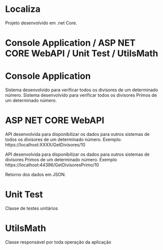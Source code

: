 # Localiza
Projeto desenvolvido em .net Core.
# Console Application / ASP NET CORE WebAPI /  Unit Test /  UtilsMath



# Console Application
Sistema desenvolvido para verificar todos os divisores de um determinado número.
Sistema desenvolvido para verificar todos os divisores Primos de um determinado número.

# ASP NET CORE WebAPI

API desenvolvida para disponibilizar os dados para outros sistemas de todos os  divisores de um determinado número.
Exemplo: https://localhost:XXXX/GetDivisores/10

API desenvolvida para disponibilizar os dados para outros sistemas de divisores Primos de um determinado número.
Exemplo https://localhost:44396/GetDivisoresPrimo/10

Retorno dos dados em JSON.

# Unit Test
Classe de testes unitários

# UtilsMath 
Classe responsável por toda operação da aplicação



